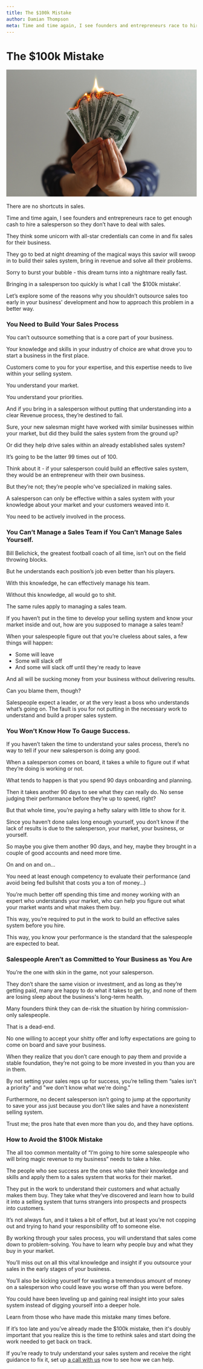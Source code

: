 ```yaml
---
title: The $100k Mistake
author: Damian Thompson
meta: Time and time again, I see founders and entrepreneurs race to hire a salesperson. Bringing in a salesperson too quickly is often a $100k mistake.
---
```


# The $100k Mistake

![featured image](./img/burning_money-1.jpeg)

There are no shortcuts in sales.

Time and time again, I see founders and entrepreneurs race to get enough cash to hire a salesperson so they don’t have to deal with sales.

They think some unicorn with all-star credentials can come in and fix sales for their business.

They go to bed at night dreaming of the magical ways this savior will swoop in to build their sales system, bring in revenue and solve all their problems.

Sorry to burst your bubble - this dream turns into a nightmare really fast.

Bringing in a salesperson too quickly is what I call ‘the $100k mistake’.

Let’s explore some of the reasons why you shouldn’t outsource sales too early in your business' development and how to approach this problem in a better way.

### You Need to Build Your Sales Process

You can’t outsource something that is a core part of your business.

Your knowledge and skills in your industry of choice are what drove you to start a business in the first place.

Customers come to you for your expertise, and this expertise needs to live within your selling system.

You understand your market.

You understand your priorities.

And if you bring in a salesperson without putting that understanding into a clear Revenue process, they’re destined to fail.

Sure, your new salesman might have worked with similar businesses within your market, but did they build the sales system from the ground up?

Or did they help drive sales within an already established sales system?

It’s going to be the latter 99 times out of 100.

Think about it - if your salesperson could build an effective sales system, they would be an entrepreneur with their own business.

But they’re not; they’re people who've specialized in making sales.

A salesperson can only be effective within a sales system with your knowledge about your market and your customers weaved into it.

You need to be actively involved in the process.

### You Can’t Manage a Sales Team if You Can’t Manage Sales Yourself.

Bill Belichick, the greatest football coach of all time, isn’t out on the field throwing blocks.

But he understands each position’s job even better than his players.

With this knowledge, he can effectively manage his team.

Without this knowledge, all would go to shit.

The same rules apply to managing a sales team.

If you haven’t put in the time to develop your selling system and know your market inside and out, how are you supposed to manage a sales team?

When your salespeople figure out that you’re clueless about sales, a few things will happen:

* Some will leave
* Some will slack off
* And some will slack off until they're ready to leave

And all will be sucking money from your business without delivering results.

Can you blame them, though?

Salespeople expect a leader, or at the very least a boss who understands what’s going on. The fault is you for not putting in the necessary work to understand and build a proper sales system.

### You Won’t Know How To Gauge Success.

If you haven’t taken the time to understand your sales process, there’s no way to tell if your new salesperson is doing any good.

When a salesperson comes on board, it takes a while to figure out if what they’re doing is working or not.

What tends to happen is that you spend 90 days onboarding and planning.

Then it takes another 90 days to see what they can really do. No sense judging their performance before they’re up to speed, right?

But that whole time, you’re paying a hefty salary with little to show for it.

Since you haven’t done sales long enough yourself, you don’t know if the lack of results is due to the salesperson, your market, your business, or yourself.

So maybe you give them another 90 days, and hey, maybe they brought in a couple of good accounts and need more time.

On and on and on...

You need at least enough competency to evaluate their performance (and avoid being fed bullshit that costs you a ton of money…)

You’re much better off spending this time and money working with an expert who understands your market, who can help you figure out what your market wants and what makes them buy.

This way, you’re required to put in the work to build an effective sales system before you hire.

This way, you know your performance is the standard that the salespeople are expected to beat.

### Salespeople Aren’t as Committed to Your Business as You Are

You’re the one with skin in the game, not your salesperson.

They don’t share the same vision or investment, and as long as they’re getting paid, many are happy to do what it takes to get by, and none of them are losing sleep about the business's long-term health.

Many founders think they can de-risk the situation by hiring commission-only salespeople.

That is a dead-end.

No one willing to accept your shitty offer and lofty expectations are going to come on board and save your business.

When they realize that you don’t care enough to pay them and provide a stable foundation, they’re not going to be more invested in you than you are in them.

By not setting your sales reps up for success, you’re telling them “sales isn't a priority” and "we don't know what we're doing."

Furthermore, no decent salesperson isn’t going to jump at the opportunity to save your ass just because you don’t like sales and have a nonexistent selling system.

Trust me; the pros hate that even more than you do, and they have options.

### How to Avoid the $100k Mistake

The all too common mentality of “I’m going to hire some salespeople who will bring magic revenue to my business” needs to take a hike.

The people who see success are the ones who take their knowledge and skills and apply them to a sales system that works for their market.

They put in the work to understand their customers and what actually makes them buy. They take what they’ve discovered and learn how to build it into a selling system that turns strangers into prospects and prospects into customers.

It’s not always fun, and it takes a bit of effort, but at least you’re not copping out and trying to hand your responsibility off to someone else.

By working through your sales process, you will understand that sales come down to problem-solving. You have to learn why people buy and what they buy in your market.

You’ll miss out on all this vital knowledge and insight if you outsource your sales in the early stages of your business.

You’ll also be kicking yourself for wasting a tremendous amount of money on a salesperson who could leave you worse off than you were before.

You could have been leveling up and gaining real insight into your sales system instead of digging yourself into a deeper hole.

Learn from those who have made this mistake many times before.

If it’s too late and you’ve already made the $100k mistake, then it's doubly important that you realize this is the time to rethink sales and start doing the work needed to get back on track.

If you’re ready to truly understand your sales system and receive the right guidance to fix it, set up [a call with us](https://info.rev.team/revaudit) now to see how we can help.